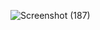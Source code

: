 ![Screenshot (187)](https://user-images.githubusercontent.com/101187415/192139121-7153c5b5-145d-454f-9daf-fe6ed69087c7.png)
